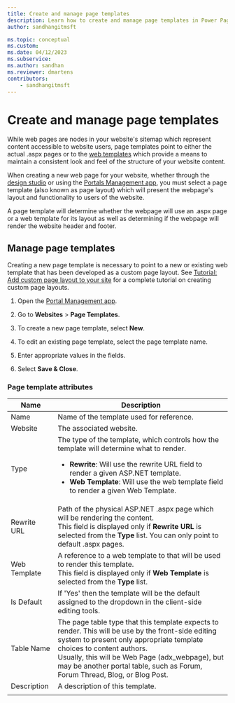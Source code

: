 ```yaml
---
title: Create and manage page templates
description: Learn how to create and manage page templates in Power Pages.
author: sandhangitmsft

ms.topic: conceptual
ms.custom: 
ms.date: 04/12/2023
ms.subservice: 
ms.author: sandhan
ms.reviewer: dmartens
contributors:
    - sandhangitmsft
---
```


# Create and manage page templates

While web pages are nodes in your website's sitemap which represent content accessible to website users, page templates point to either the actual .aspx pages or to the [web templates](web-templates.md) which provide a means to maintain a consistent look and feel of the structure of your website content. 

When creating a new web page for your website, whether through the [design studio](../getting-started/create-manage.md) or using the [Portals Management app](portal-management-app.md), you must select a page template (also known as page layout) which will present the webpage's layout and functionality to users of the website.

A page template will determine whether the webpage will use an .aspx page or a web template for its layout as well as determining if the webpage will render the website header and footer.

## Manage page templates

Creating a new page template is necessary to point to a new or existing web template that has been developed as a custom page layout. See [Tutorial: Add custom page layout to your site](../getting-started/tutorial-add-custom-page-layout.md) for a complete tutorial on creating custom page layouts.

1. Open the [Portal Management app](portal-management-app.md).

2. Go to **Websites** > **Page Templates**.

3. To create a new page template, select **New**.

4. To edit an existing page template, select the page template name.

5. Enter appropriate values in the fields.

6. Select **Save & Close**.

### Page template attributes

|Name |Description |
|-----|--------|
|Name    |Name of the template used for reference.   |
|Website   |The associated website.   |
|Type   |The type of the template, which controls how the template will determine what to render.<ul><li>**Rewrite**: Will use the rewrite URL field to render a given ASP.NET template.</li><li>**Web Template**: Will use the web template field to render a given Web Template.</li></ul>   |
|Rewrite URL   | Path of the physical ASP.NET .aspx page which will be rendering the content.<br> This field is displayed only if **Rewrite URL** is selected from the **Type** list. You can only point to default .aspx pages. |
|Web Template   | A reference to a web template to that will be used to render this template.<br>This field is displayed only if **Web Template** is selected from the **Type** list.  |
|Is Default   |If 'Yes' then the template will be the default assigned to the dropdown in the client-side editing tools.   |
|Table Name   |The page table type that this template expects to render. This will be use by the front-side editing system to present only appropriate template choices to content authors.<br>Usually, this will be Web Page (adx_webpage), but may be another portal table, such as Forum, Forum Thread, Blog, or Blog Post.   |
|Description  |A description of this template. |
|||


